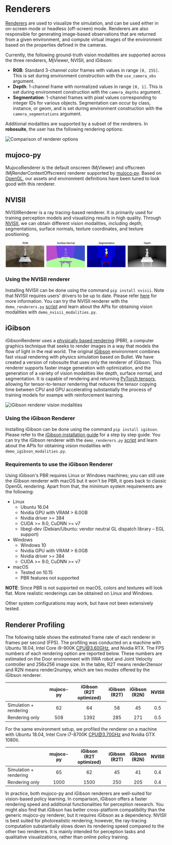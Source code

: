 # Renderers

[Renderers](../source/robosuite.renderers) are used to visualize the simulation, and can be used either in on-screen mode or headless (off-screen) mode. Renderers are also responsible for generating image-based observations that are returned from a given environment, and compute virtual images of the environment based on the properties defined in the cameras.

Currently, the following ground-truth vision modalities are supported across the three renderers, MjViewer, NVISII, and iGibson:

- **RGB**: Standard 3-channel color frames with values in range `[0, 255]`. This is set during environment construction with the `use_camera_obs` argument.
- **Depth**: 1-channel frame with normalized values in range `[0, 1]`. This is set during environment construction with the `camera_depths` argument.
- **Segmentation**: 1-channel frames with pixel values corresponding to integer IDs for various objects. Segmentation can
    occur by class, instance, or geom, and is set during environment construction with the `camera_segmentations` argument.

Additional modalities are supported by a subset of the renderers. In **robosuite**, the user has the following rendering options:

![Comparison of renderer options](../images/renderers/renderers.png "Comparison of renderer options")

## mujoco-py

MujocoRenderer is the default onscreen (MjViewer) and offscreen (MjRenderContextOffscreen) renderer supported by [mujoco-py](https://openai.github.io/mujoco-py/build/html/reference.html#mjviewer-3d-rendering). Based on [OpenGL](https://www.opengl.org/), our assets and environment definitions have been tuned to look good with this renderer.

## NVISII
NVISIIRenderer is a ray tracing-based renderer. It is primarily used for training perception models and visualizing results in high quality. Through [NVISII](https://github.com/owl-project/NVISII), we can obtain different vision modalities, including depth, segmentations, surface normals, texture coordinates, and texture positioning.

![NVISII renderer vision modalities](../images/renderers/vision_modalities_nvisii.png "NVISII renderer vision modalities")

### Using the NVISII renderer
Installing NVISII can be done using the command `pip install nvisii`. Note that NVISII requires users' drivers to be up to date. Please refer [here](https://github.com/owl-project/NVISII) for more information. You can try the NVISII renderer with the `demo_renderers.py` [script](../demos.html#rendering-options) and learn about the APIs for obtaining vision modalities with `demo_nvisii_modalities.py`.

## iGibson
iGibsonRenderer uses a [physically based rendering](https://en.wikipedia.org/wiki/Physically_based_rendering) (PBR), a computer graphics technique that seeks to render images in a way that models the flow of light in the real world. The original [iGibson](http://svl.stanford.edu/igibson/) environment combines fast visual rendering with physics simulation based on Bullet. We have created a version of robosuite that uses only the renderer of iGibson. This renderer supports faster image generation with optimization, and the generation of a variety of vision modalities like depth, surface normal, and segmentation. It is capable of rendering and returning [PyTorch tensors](https://pytorch.org/docs/stable/tensors.html), allowing for tensor-to-tensor rendering that reduces the tensor copying time between CPU and GPU accelerating substantially the process of training models for exampe with reinforcement learning. 

![iGibson renderer vision modalities](../images/renderers/vision_modalities_igibson.png "iGibson renderer vision modalities")

### Using the iGibson Renderer
Installing iGibson can be done using the command `pip install igibson`. Please refer to the [iGibson installation guide](http://svl.stanford.edu/igibson/docs/installation.html) for a step by step guide. You can try the iGibson renderer with the `demo_renderers.py` [script](../demos.html#rendering-options) and learn about the APIs for obtaining vision modalities with `demo_igibson_modalities.py`.

### Requirements to use the iGibson Renderer

Using iGibson's PBR requires Linux or Windows machines; you can still use the iGibson renderer with macOS but it won't be PBR, it goes back to classic OpenGL rendering. Apart from that, the minimum system requirements are the following:

- Linux
  - Ubuntu 16.04
  - Nvidia GPU with VRAM > 6.0GB
  - Nvidia driver >= 384
  - CUDA >= 9.0, CuDNN >= v7
  - libegl-dev (Debian/Ubuntu: vendor neutral GL dispatch library – EGL support)
- Windows
  - Windows 10
  - Nvidia GPU with VRAM > 6.0GB
  - Nvidia driver >= 384
  - CUDA >= 9.0, CuDNN >= v7
- macOS
  - Tested on 10.15
  - PBR features not supported

**NOTE**: Since PBR is not supported on macOS, colors and textures will look flat. More realistic renderings can be obtained on Linux and Windows.

Other system configurations may work, but have not been extensively tested.

## Renderer Profiling
The following table shows the estimated frame rate of each renderer in frames per second (FPS). The profiling was conducted on a machine with Ubuntu 18.04, Intel Core i9-900K CPU@3.60GHz, and Nvidia RTX. The FPS numbers of each rendering option are reported below. These numbers are estimated on the Door environment with IIWA robot and Joint Velocity controller and 256x256 image size. In the table, R2T means render2tensor and R2N means render2numpy, which are two modes offered by the iGibson renderer.

|                   | mujoco-py | iGibson<br>(R2T optimized) | iGibson<br>(R2T) | iGibson<br>(R2N) | NVISII |
|-------------------|:---------:|:---------------------------------:|:-----------------------:|:----------------------:|:------:|
| Simulation + rendering | 62 | 64 | 58 | 45 | 0.5 |
| Rendering only         | 508 | 1392 | 285 | 271 | 0.5 |


For the same environment setup, we profiled the renderer on a machine with Ubuntu 18.04, Intel Core i7-8700K CPU@3.70GHz 
and Nvidia GTX 1080ti.

|                   | mujoco-py | iGibson<br>(R2T optimized) | iGibson<br>(R2T) | iGibson<br>(R2N) | NVISII |
|-------------------|:---------:|:---------------------------------:|:-----------------------:|:----------------------:|:------:|
| Simulation + rendering | 65 | 62 | 45 | 41 | 0.4 |
| Rendering only         | 1000 | 1500 | 250 | 205 | 0.4 |

In practice, both mujoco-py and iGibson renderers are well-suited for vision-based policy learning. In comparison, iGibson offers a faster rendering speed and additional functionalities for perception research. You might also find that iGibson has better cross-platform compatibility than the generic mujoco-py renderer, but it requires iGibson as a dependency. NVISII is best suited for photorealistic rendering; however, the ray-tracing computation substantially slows down its rendering speed compared to the other two renderers. It is mainly intended for perception tasks and qualitative visualizations, rather than online policy training.
